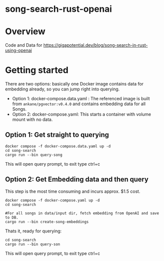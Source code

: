 # song-search-rust-openai

# Overview

Code and Data for https://gigapotential.dev/blog/song-search-in-rust-using-openai

# Getting started

There are two options: basically one Docker image contains data for embedding already, so you can jump right into querying.

- Option 1: docker-compose.data.yaml : The referenced image is built from `ankane/pgvector:v0.4.0` and contains embedding data for all Songs.
- Option 2: docker-compose.yaml: This starts a container with volume mount with no data.

## Option 1: Get straight to querying

```
docker compose -f docker-compose.data.yaml up -d
cd song-search
cargo run --bin query-song
```

This will open query prompt, to exit type ctrl+c


## Option 2: Get Embedding data and then query

This step is the most time consuming and incurs approx. $1.5 cost.

```
docker compose -f docker-compose.yaml up -d
cd song-search

#For all songs in data/input dir, fetch embedding from OpenAI and save to DB.
cargo run --bin create-song-embeddings

```

Thats it, ready for querying:

```
cd song-search
cargo run --bin query-son
```

This will open query prompt, to exit type ctrl+c
